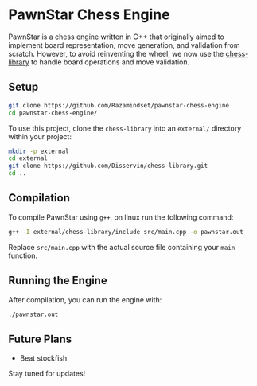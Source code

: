 # PawnStar Chess Engine

PawnStar is a chess engine written in C++ that originally aimed to implement board representation, move generation, and validation from scratch. However, to avoid reinventing the wheel, we now use the [chess-library](https://github.com/Disservin/chess-library) to handle board operations and move validation.

## Setup

```sh
git clone https://github.com/Razamindset/pawnstar-chess-engine
cd pawnstar-chess-engine/
```

To use this project, clone the `chess-library` into an `external/` directory within your project:

```sh
mkdir -p external
cd external
git clone https://github.com/Disservin/chess-library.git
cd ..
```

## Compilation

To compile PawnStar using `g++`, on linux run the following command:

```sh
g++ -I external/chess-library/include src/main.cpp -o pawnstar.out
```

Replace `src/main.cpp` with the actual source file containing your `main` function.

## Running the Engine

After compilation, you can run the engine with:

```sh
./pawnstar.out
```

## Future Plans

- Beat stockfish

Stay tuned for updates!

